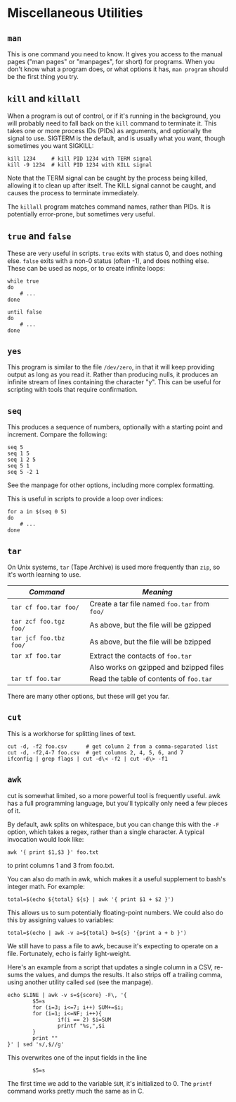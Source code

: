 Miscellaneous Utilities
=======================

`man`
-----

This is one command you need to know. It gives you access to the
manual pages ("man pages" or "manpages", for short) for programs.
When you don't know what a program does, or what options it has,
`man program` should be the first thing you try.


`kill` and `killall`
--------------------

When a program is out of control, or if it's running in the background,
you will probably need to fall back on the `kill` command to terminate
it. This takes one or more process IDs (PIDs) as arguments, and
optionally the signal to use. SIGTERM is the default, and is usually
what you want, though sometimes you want SIGKILL:

    kill 1234     # kill PID 1234 with TERM signal
    kill -9 1234  # kill PID 1234 with KILL signal

Note that the TERM signal can be caught by the process being killed,
allowing it to clean up after itself. The KILL signal cannot be
caught, and causes the process to terminate immediately.

The `killall` program matches command names, rather than PIDs. It
is potentially error-prone, but sometimes very useful.


`true` and `false`
------------------

These are very useful in scripts. `true` exits with status 0, and
does nothing else. `false` exits with a non-0 status (often -1),
and does nothing else.  These can be used as nops, or to create
infinite loops:

    while true
    do
        # ...
    done

    until false
    do
        # ...
    done


`yes`
-----

This program is similar to the file `/dev/zero`, in that it will
keep providing output as long as you read it. Rather than producing
nulls, it produces an infinite stream of lines containing the
character "y". This can be useful for scripting with tools that
require confirmation.


`seq`
-----

This produces a sequence of numbers, optionally with a starting
point and increment. Compare the following:

    seq 5
    seq 1 5
    seq 1 2 5
    seq 5 1
    seq 5 -2 1

See the manpage for other options, including more complex formatting.

This is useful in scripts to provide a loop over indices:

    for a in $(seq 0 5)
    do
        # ...
    done


`tar`
-----

On Unix systems, `tar` (Tape Archive) is used more frequently than
`zip`, so it's worth learning to use.

| *Command*              | *Meaning*                                     |
| ---------              | ---------                                     |
| `tar cf foo.tar foo/`  | Create a tar file named `foo.tar` from `foo/` |
| `tar zcf foo.tgz foo/` | As above, but the file will be gzipped        |
| `tar jcf foo.tbz foo/` | As above, but the file will be bzipped        |
| `tar xf foo.tar`       | Extract the contacts of `foo.tar`             |
|                        | Also works on gzipped and bzipped files       |
| `tar tf foo.tar`       | Read the table of contents of `foo.tar`       |

There are many other options, but these will get you far.


`cut`
-----

This is a workhorse for splitting lines of text.

    cut -d, -f2 foo.csv      # get column 2 from a comma-separated list
    cut -d, -f2,4-7 foo.csv  # get columns 2, 4, 5, 6, and 7
    ifconfig | grep flags | cut -d\< -f2 | cut -d\> -f1


`awk`
-----

cut is somewhat limited, so a more powerful tool is frequently
useful.  awk has a full programming language, but you'll typically
only need a few pieces of it.

By default, awk splits on whitespace, but you can change this with
the `-F` option, which takes a regex, rather than a single character.
A typical invocation would look like:

    awk '{ print $1,$3 }' foo.txt

to print columns 1 and 3 from foo.txt.

You can also do math in awk, which makes it a useful supplement to
bash's integer math. For example:

    total=$(echo ${total} ${s} | awk '{ print $1 + $2 }')

This allows us to sum potentially floating-point numbers. We could
also do this by assigning values to variables:

    total=$(echo | awk -v a=${total} b=${s} '{print a + b }')

We still have to pass a file to awk, because it's expecting to
operate on a file. Fortunately, echo is fairly light-weight.

Here's an example from a script that updates a single column in a
CSV, re-sums the values, and dumps the results. It also strips off
a trailing comma, using another utility called `sed` (see the
manpage).

    echo $LINE | awk -v s=${score} -F\, '{
            $5=s
            for (i=3; i<=7; i++) SUM+=$i;
            for (i=1; i<=NF; i++){
                    if(i == 2) $i=SUM
                    printf "%s,",$i
            }
            print ""
    }' | sed 's/,$//g'

This overwrites one of the input fields in the line

            $5=s

The first time we add to the variable `SUM`, it's initialized to
0.  The `printf` command works pretty much the same as in C.


